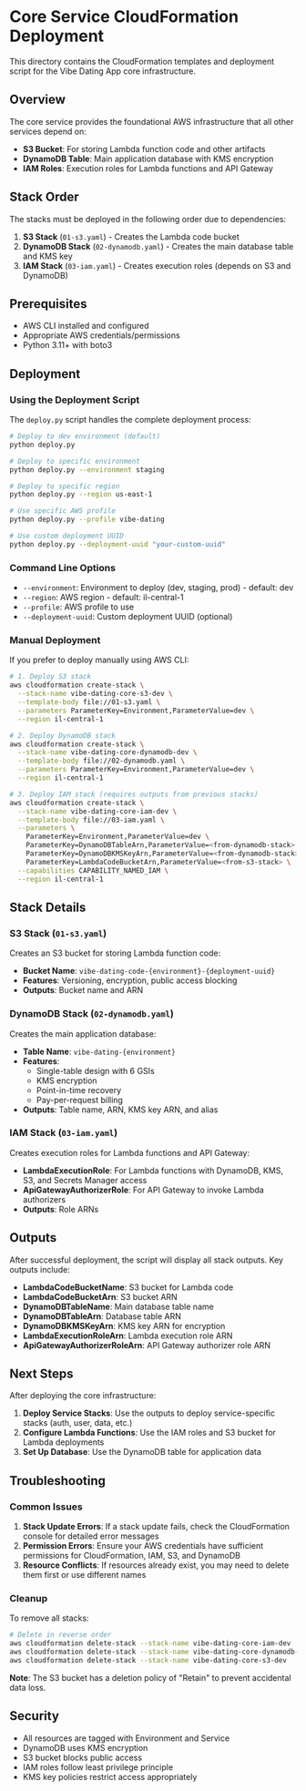 # Core Service CloudFormation Deployment

This directory contains the CloudFormation templates and deployment script for the Vibe Dating App core infrastructure.

## Overview

The core service provides the foundational AWS infrastructure that all other services depend on:

- **S3 Bucket**: For storing Lambda function code and other artifacts
- **DynamoDB Table**: Main application database with KMS encryption
- **IAM Roles**: Execution roles for Lambda functions and API Gateway

## Stack Order

The stacks must be deployed in the following order due to dependencies:

1. **S3 Stack** (`01-s3.yaml`) - Creates the Lambda code bucket
2. **DynamoDB Stack** (`02-dynamodb.yaml`) - Creates the main database table and KMS key
3. **IAM Stack** (`03-iam.yaml`) - Creates execution roles (depends on S3 and DynamoDB)

## Prerequisites

- AWS CLI installed and configured
- Appropriate AWS credentials/permissions
- Python 3.11+ with boto3

## Deployment

### Using the Deployment Script

The `deploy.py` script handles the complete deployment process:

```bash
# Deploy to dev environment (default)
python deploy.py

# Deploy to specific environment
python deploy.py --environment staging

# Deploy to specific region
python deploy.py --region us-east-1

# Use specific AWS profile
python deploy.py --profile vibe-dating

# Use custom deployment UUID
python deploy.py --deployment-uuid "your-custom-uuid"
```

### Command Line Options

- `--environment`: Environment to deploy (dev, staging, prod) - default: dev
- `--region`: AWS region - default: il-central-1
- `--profile`: AWS profile to use
- `--deployment-uuid`: Custom deployment UUID (optional)

### Manual Deployment

If you prefer to deploy manually using AWS CLI:

```bash
# 1. Deploy S3 stack
aws cloudformation create-stack \
  --stack-name vibe-dating-core-s3-dev \
  --template-body file://01-s3.yaml \
  --parameters ParameterKey=Environment,ParameterValue=dev \
  --region il-central-1

# 2. Deploy DynamoDB stack
aws cloudformation create-stack \
  --stack-name vibe-dating-core-dynamodb-dev \
  --template-body file://02-dynamodb.yaml \
  --parameters ParameterKey=Environment,ParameterValue=dev \
  --region il-central-1

# 3. Deploy IAM stack (requires outputs from previous stacks)
aws cloudformation create-stack \
  --stack-name vibe-dating-core-iam-dev \
  --template-body file://03-iam.yaml \
  --parameters \
    ParameterKey=Environment,ParameterValue=dev \
    ParameterKey=DynamoDBTableArn,ParameterValue=<from-dynamodb-stack> \
    ParameterKey=DynamoDBKMSKeyArn,ParameterValue=<from-dynamodb-stack> \
    ParameterKey=LambdaCodeBucketArn,ParameterValue=<from-s3-stack> \
  --capabilities CAPABILITY_NAMED_IAM \
  --region il-central-1
```

## Stack Details

### S3 Stack (`01-s3.yaml`)

Creates an S3 bucket for storing Lambda function code:

- **Bucket Name**: `vibe-dating-code-{environment}-{deployment-uuid}`
- **Features**: Versioning, encryption, public access blocking
- **Outputs**: Bucket name and ARN

### DynamoDB Stack (`02-dynamodb.yaml`)

Creates the main application database:

- **Table Name**: `vibe-dating-{environment}`
- **Features**: 
  - Single-table design with 6 GSIs
  - KMS encryption
  - Point-in-time recovery
  - Pay-per-request billing
- **Outputs**: Table name, ARN, KMS key ARN, and alias

### IAM Stack (`03-iam.yaml`)

Creates execution roles for Lambda functions and API Gateway:

- **LambdaExecutionRole**: For Lambda functions with DynamoDB, KMS, S3, and Secrets Manager access
- **ApiGatewayAuthorizerRole**: For API Gateway to invoke Lambda authorizers
- **Outputs**: Role ARNs

## Outputs

After successful deployment, the script will display all stack outputs. Key outputs include:

- **LambdaCodeBucketName**: S3 bucket for Lambda code
- **LambdaCodeBucketArn**: S3 bucket ARN
- **DynamoDBTableName**: Main database table name
- **DynamoDBTableArn**: Database table ARN
- **DynamoDBKMSKeyArn**: KMS key ARN for encryption
- **LambdaExecutionRoleArn**: Lambda execution role ARN
- **ApiGatewayAuthorizerRoleArn**: API Gateway authorizer role ARN

## Next Steps

After deploying the core infrastructure:

1. **Deploy Service Stacks**: Use the outputs to deploy service-specific stacks (auth, user, data, etc.)
2. **Configure Lambda Functions**: Use the IAM roles and S3 bucket for Lambda deployments
3. **Set Up Database**: Use the DynamoDB table for application data

## Troubleshooting

### Common Issues

1. **Stack Update Errors**: If a stack update fails, check the CloudFormation console for detailed error messages
2. **Permission Errors**: Ensure your AWS credentials have sufficient permissions for CloudFormation, IAM, S3, and DynamoDB
3. **Resource Conflicts**: If resources already exist, you may need to delete them first or use different names

### Cleanup

To remove all stacks:

```bash
# Delete in reverse order
aws cloudformation delete-stack --stack-name vibe-dating-core-iam-dev
aws cloudformation delete-stack --stack-name vibe-dating-core-dynamodb-dev
aws cloudformation delete-stack --stack-name vibe-dating-core-s3-dev
```

**Note**: The S3 bucket has a deletion policy of "Retain" to prevent accidental data loss.

## Security

- All resources are tagged with Environment and Service
- DynamoDB uses KMS encryption
- S3 bucket blocks public access
- IAM roles follow least privilege principle
- KMS key policies restrict access appropriately 
